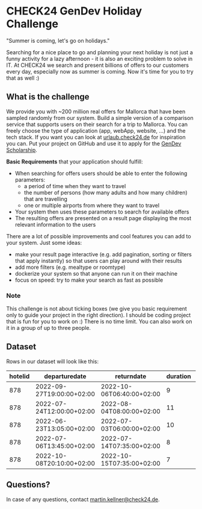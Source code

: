# CHECK24 GenDev Holiday Challenge

"Summer is coming, let's go on holidays." 

Searching for a nice place to go and planning your next holiday is not just a funny activity for a lazy afternoon - 
it is also an exciting problem to solve in IT.
At CHECK24 we search and present billions of offers to our customers every day, especially now as summer is coming.
Now it's time for you to try that as well :)

## What is the challenge
We provide you with ~200 million real offers for Mallorca that have been sampled randomly from our system.
Build a simple version of a comparison service that supports users on their search for a trip to Mallorca. 
You can freely choose the type of application (app, webApp, website, ...) and the tech stack. 
If you want you can look at [urlaub.check24.de](https://urlaub.check24.de) for inspiration you can. 
Put your project on GitHub and use it to apply for the [GenDev Scholarship](https://check24.de/gen-dev).

**Basic Requirements** that your application should fulfill:
- When searching for offers users should be able to enter the following parameters:
  - a period of time when they want to travel
  - the number of persons (how many adults and how many children) that are travelling
  - one or multiple airports from where they want to travel
- Your system then uses these parameters to search for available offers
- The resulting offers are presented on a result page displaying the most relevant information to the users

There are a lot of possible improvements and cool features you can add to your system.
Just some ideas:
- make your result page interactive (e.g. add pagination, sorting or filters that apply instantly) so that users can play around with their results
- add more filters (e.g. mealtype or roomtype)
- dockerize your system so that anyone can run it on their machine
- focus on speed: try to make your search as fast as possible

### Note 
This challenge is not about ticking boxes 
(we give you basic requirement only to guide your project in the right direction).
I should be coding project that is fun for you to work on :)
There is no time limit. You can also work on it in a group of up to three people.

## Dataset
Rows in our dataset will look like this:

| hotelid | departuredate             | returndate                | duration | countadults | countchildren | price | inbounddepartureairport | inboundarrivalairport | inboundairline | inbounddeparturedatetime  | outbounddepartureairport | outboundarrivalairport | outboundairline | outbounddeparturedatetime | mealtype     | oceanview | roomtype |
|---------|---------------------------|---------------------------|----------|-------------|---------------|-------|-------------------------|-----------------------|----------------|---------------------------|--------------------------|------------------------|-----------------|---------------------------|--------------|-----------|----------|
| 878     | 2022-09-27T19:00:00+02:00 | 2022-10-06T06:40:00+02:00 | 9        | 2           | 0             | 1379  | AYT                     | LEJ                   | XQ             | 2022-10-06T06:40:00+02:00 | LEJ                      | AYT                    | PC              | 2022-09-27T19:00:00+02:00 | allinclusive | FALSE     | double   |
| 878     | 2022-07-24T12:00:00+02:00 | 2022-08-04T08:00:00+02:00 | 11       | 2           | 1             | 3138  | AYT                     | NRN                   | XC             | 2022-08-04T08:00:00+02:00 | NRN                      | AYT                    | XC              | 2022-07-24T12:00:00+02:00 | allinclusive | FALSE     | bungalow |
| 878     | 2022-06-23T13:05:00+02:00 | 2022-07-03T06:00:00+02:00 | 10       | 2           | 0             | 4067  | AYT                     | DUS                   | TWI            | 2022-07-03T06:00:00+02:00 | DUS                      | AYT                    | TWI             | 2022-06-23T13:05:00+02:00 | allinclusive | FALSE     | double   |
| 878     | 2022-07-06T13:45:00+02:00 | 2022-07-14T07:35:00+02:00 | 8        | 2           | 1             | 2492  | AYT                     | HAM                   | PC             | 2022-07-14T07:35:00+02:00 | HAM                      | AYT                    | PC              | 2022-07-06T13:45:00+02:00 | allinclusive | FALSE     | bungalow |
| 878     | 2022-10-08T20:10:00+02:00 | 2022-10-15T07:35:00+02:00 | 7        | 2           | 0             | 3065  | AYT                     | HAM                   | PC             | 2022-10-15T07:35:00+02:00 | HAM                      | AYT                    | TK              | 2022-10-08T20:10:00+02:00 | allinclusive | FALSE     | double   |

## Questions?
In case of any questions, contact martin.kellner@check24.de.














